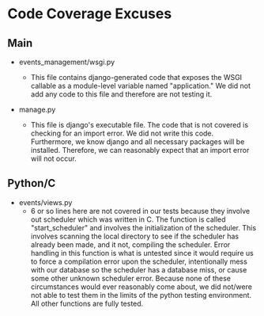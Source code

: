 # Code Coverage Excuses

## Main
- events_management/wsgi.py
    - This file contains django-generated code that exposes the WSGI callable as a module-level variable named "application." We did not add any code to this file and therefore are not testing it.
    
- manage.py
    - This file is django's executable file. The code that is not covered is checking for an import error. We did not write this code. Furthermore, we know django and all necessary packages will be installed. Therefore, we can reasonably expect that an import error will not occur.

## Python/C 
- events/views.py
    - 6 or so lines here are not covered in our tests because they involve out scheduler which was written in C. The function is called "start_scheduler" and involves the initialization of the scheduler. This involves scanning the local directory to see if the scheduler has already been made, and it not, compiling the scheduler. Error handling in this function is what is untested since it would require us to force a compilation error upon the scheduler, intentionally mess with our database so the scheduler has a database miss, or cause some other unknown scheduler error. Because none of these circumstances would ever reasonably come about, we did not/were not able to test them in the limits of the python testing environment. All other functions are fully tested.
